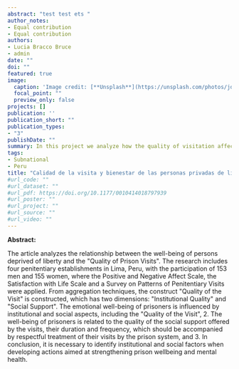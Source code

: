 ```yaml
---
abstract: "test test ets "
author_notes:
- Equal contribution
- Equal contribution
authors:
- Lucia Bracco Bruce
- admin
date: ""
doi: ""
featured: true
image:
  caption: 'Image credit: [**Unsplash**](https://unsplash.com/photos/jdD8gXaTZsc)'
  focal_point: ""
  preview_only: false
projects: []
publication: ''
publication_short: ""
publication_types:
- "3"
publishDate: ""
summary: In this project we analyze how the quality of visitation affects the affective well-being of inmates.
tags:
- Subnational
- Peru
title: "Calidad de la visita y bienestar de las personas privadas de libertad"
#url_code: ""
#url_dataset: ""
#url_pdf: https://doi.org/10.1177/0010414018797939
#url_poster: ""
#url_project: ""
#url_source: ""
#url_video: ""
---
```

**Abstract:** 

The article analyzes the relationship between the well-being of persons deprived of liberty and the "Quality of Prison Visits". The research includes four penitentiary establishments in Lima, Peru, with the participation of 153 men and 155 women, where the Positive and Negative Affect Scale, the Satisfaction with Life Scale and a Survey on Patterns of Penitentiary Visits were applied. From aggregation techniques, the construct "Quality of the Visit" is constructed, which has two dimensions: "Institutional Quality" and "Social Support". The emotional well-being of prisoners is influenced by institutional and social aspects, including the "Quality of the Visit", 2. The well-being of prisoners is related to the quality of the social support offered by the visits, their duration and frequency, which should be accompanied by respectful treatment of their visits by the prison system, and 3. In conclusion, it is necessary to identify institutional and social factors when developing actions aimed at strengthening prison wellbeing and mental health. 